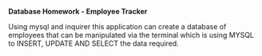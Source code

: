 **Database Homework - Employee Tracker**

Using mysql and inquirer this application can create a database of employees that can be manipulated via the terminal which is using MYSQL to INSERT, UPDATE AND SELECT the data required.
